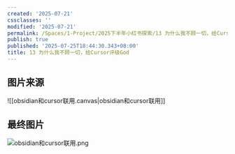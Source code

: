 ```yaml
---
created: '2025-07-21'
cssclasses: ''
modified: '2025-07-21'
permalink: /Spaces/1-Project/2025下半年小红书探索/13 为什么我不顾一切，给Cursor评级God.md
publish: true
published: '2025-07-25T18:44:30.343+08:00'
title: 13 为什么我不顾一切，给Cursor评级God
---
```

## 图片来源

![[obsidian和cursor联用.canvas|obsidian和cursor联用]]


## 最终图片

![obsidian和cursor联用.png](https://pub-pic.oldwinter.top/2025/07/eb024c6d345e5e15083f2c76243a506f.png)
